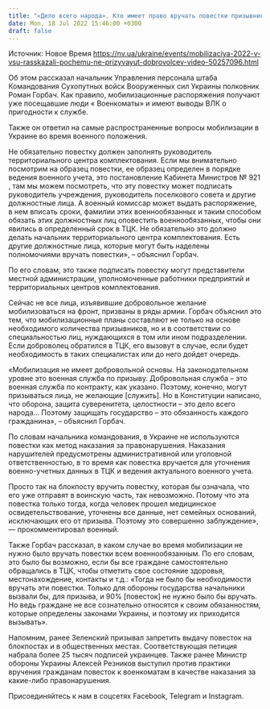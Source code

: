 ```yaml
---
title: "«Дело всего народа». Кто имеет право вручать повестки призывникам и почему не мобилизуют добровольцев"
date: Mon, 18 Jul 2022 15:46:00 +0300
draft: false
---
```

Источник: Новое Время https://nv.ua/ukraine/events/mobilizaciya-2022-v-vsu-rasskazali-pochemu-ne-prizyvayut-dobrovolcev-video-50257096.html


Об этом рассказал начальник Управления персонала штаба Командования Сухопутных войск Вооруженных сил Украины полковник Роман Горбач. Как правило, мобилизационные распоряжения получают уже посещавшие люди « Военкоматы» и имеют выводы ВЛК о пригодности к службе.

 Также он ответил на самые распространенные вопросы мобилизации в Украине во время военного положения.

Не обязательно повестку должен заполнять руководитель территориального центра комплектования. Если мы внимательно посмотрим на образец повестки, ее образец определен в порядке ведения военного учета, это постановление Кабинета Министров № 921 , там мы можем посмотреть, что эту повестку может подписать руководитель учреждения, руководитель поселкового совета и другие должностные лица. А военный комиссар может выдать распоряжение, в нем вписать сроки, фамилии этих военнообязанных и таким способом обязать этих должностных лиц оповестить военнообязанных, чтобы они явились в определенный срок в ТЦК. Не обязательно это должно делать начальник территориального центра комплектования. Есть другие должностные лица, которые могут быть наделены полномочиями вручать повестки», – объяснил Горбач.

 По его словам, это также подписать повестку могут представители местной администрации, уполномоченные работники предприятий и территориальных центров комплектования.

Сейчас не все лица, изъявившие добровольное желание мобилизоваться на фронт, призваны в ряды армии. Горбач объяснил это тем, что мобилизационные планы составляют не только на основе необходимого количества призывников, но и в соответствии со специальностью лиц, нуждающихся в том или ином подразделении. Если доброволец обратился в ТЦК, его вызовут в случае, если будет необходимость в таких специалистах или до него дойдет очередь.

 «Мобилизация не имеет добровольной основы. На законодательном уровне это военная служба по призыву. Добровольная служба – это военная служба по контракту, как указано. Поэтому, конечно, могут призываться лица, не желающие [служить]. Но в Конституции написано, что оборона, защита суверенитета, целостности – это дело всего народа… Поэтому защищать государство – это обязанность каждого гражданина», – объяснил Горбач.

По словам начальника командования, в Украине не используются повестки как метод наказания за правонарушения. Наказания нарушителей предусмотрены административной или уголовной ответственностью, в то время как повестка вручается для уточнения военно-учетных данных в ТЦК и ведения актуального военного учета.

 Просто так на блокпосту вручить повестку, которая бы означала, что его уже отправят в воинскую часть, так невозможно. Потому что эта повестка только тогда, когда человек прошел медицинское освидетельствование, уточнены все данные, нет семейных оснований, исключающих его от призыва. Поэтому это совершенно заблуждение», — прокомментировал военный.

Также Горбач рассказал, в каком случае во время мобилизации не нужно было вручать повестки всем военнообязанным. По его словам, это было бы возможно, если бы все граждане самостоятельно обращались в ТЦК, чтобы отметить свое состояние здоровья, местонахождение, контакты и т.д.: «Тогда не было бы необходимости вручать эти повестки. Только для обороны государства начальники вызвали бы, для призыва, и 90% [повесток] не нужно было бы вручать. Но ведь граждане не все сознательно относятся к своим обязанностям, которые определены законами Украины, и поэтому их приходится вызывать».

Напомним, ранее Зеленский призывал запретить выдачу повесток на блокпостах и в общественных местах. Соответствующая петиция набрала более 25 тысяч подписей украинцев. Также ранее Министр обороны Украины Алексей Резников выступил против практики вручения гражданам повесток к военкоматам в качестве наказания за какие-либо правонарушения.

Присоединяйтесь к нам в соцсетях Facebook, Telegram и Instagram.
